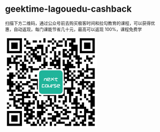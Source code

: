 # geektime-lagouedu-cashback
扫描下方二维码，通过公众号前去购买极客时间和拉勾教育的课程，可以获得优惠，自动返现，每门课能节省几十元，最高可以返现 100%，课程免费学

![](./mp_qrcode.png)
